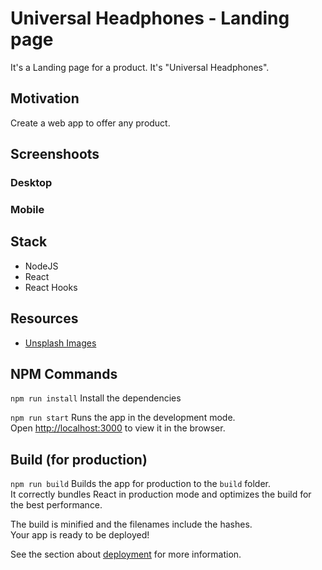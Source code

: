 # Universal Headphones - Landing page

It's a Landing page for a product. It's "Universal Headphones".

## Motivation
Create a web app to offer any product.

## Screenshoots

### Desktop



### Mobile



## Stack
- NodeJS
- React
- React Hooks

## Resources
- [Unsplash Images](https://unsplash.com/)

## NPM Commands

`npm run install`
Install the dependencies

`npm run start`
Runs the app in the development mode.<br />
Open [http://localhost:3000](http://localhost:3000) to view it in the browser.

## Build (for production)

`npm run build`
Builds the app for production to the `build` folder.<br />
It correctly bundles React in production mode and optimizes the build for the best performance.

The build is minified and the filenames include the hashes.<br />
Your app is ready to be deployed!

See the section about [deployment](https://facebook.github.io/create-react-app/docs/deployment) for more information.
